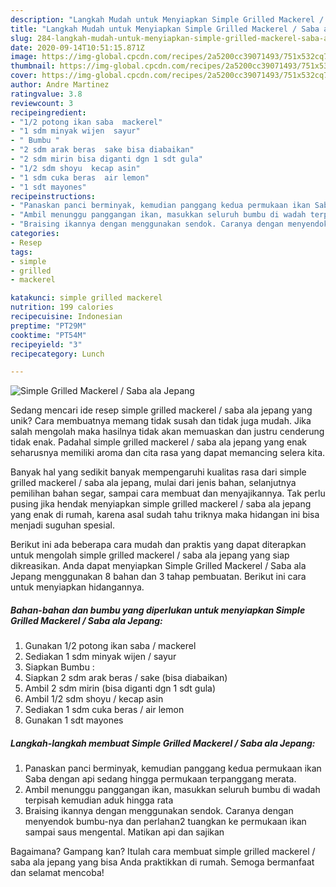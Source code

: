 ```yaml
---
description: "Langkah Mudah untuk Menyiapkan Simple Grilled Mackerel / Saba ala Jepang, Lezat"
title: "Langkah Mudah untuk Menyiapkan Simple Grilled Mackerel / Saba ala Jepang, Lezat"
slug: 284-langkah-mudah-untuk-menyiapkan-simple-grilled-mackerel-saba-ala-jepang-lezat
date: 2020-09-14T10:51:15.871Z
image: https://img-global.cpcdn.com/recipes/2a5200cc39071493/751x532cq70/simple-grilled-mackerel-saba-ala-jepang-foto-resep-utama.jpg
thumbnail: https://img-global.cpcdn.com/recipes/2a5200cc39071493/751x532cq70/simple-grilled-mackerel-saba-ala-jepang-foto-resep-utama.jpg
cover: https://img-global.cpcdn.com/recipes/2a5200cc39071493/751x532cq70/simple-grilled-mackerel-saba-ala-jepang-foto-resep-utama.jpg
author: Andre Martinez
ratingvalue: 3.8
reviewcount: 3
recipeingredient:
- "1/2 potong ikan saba  mackerel"
- "1 sdm minyak wijen  sayur"
- " Bumbu "
- "2 sdm arak beras  sake bisa diabaikan"
- "2 sdm mirin bisa diganti dgn 1 sdt gula"
- "1/2 sdm shoyu  kecap asin"
- "1 sdm cuka beras  air lemon"
- "1 sdt mayones"
recipeinstructions:
- "Panaskan panci berminyak, kemudian panggang kedua permukaan ikan Saba dengan api sedang hingga permukaan terpanggang merata."
- "Ambil menunggu panggangan ikan, masukkan seluruh bumbu di wadah terpisah kemudian aduk hingga rata"
- "Braising ikannya dengan menggunakan sendok. Caranya dengan menyendok bumbu-nya dan perlahan2 tuangkan ke permukaan ikan sampai saus mengental. Matikan api dan sajikan"
categories:
- Resep
tags:
- simple
- grilled
- mackerel

katakunci: simple grilled mackerel 
nutrition: 199 calories
recipecuisine: Indonesian
preptime: "PT29M"
cooktime: "PT54M"
recipeyield: "3"
recipecategory: Lunch

---
```



![Simple Grilled Mackerel / Saba ala Jepang](https://img-global.cpcdn.com/recipes/2a5200cc39071493/751x532cq70/simple-grilled-mackerel-saba-ala-jepang-foto-resep-utama.jpg)

Sedang mencari ide resep simple grilled mackerel / saba ala jepang yang unik? Cara membuatnya memang tidak susah dan tidak juga mudah. Jika salah mengolah maka hasilnya tidak akan memuaskan dan justru cenderung tidak enak. Padahal simple grilled mackerel / saba ala jepang yang enak seharusnya memiliki aroma dan cita rasa yang dapat memancing selera kita.

Banyak hal yang sedikit banyak mempengaruhi kualitas rasa dari simple grilled mackerel / saba ala jepang, mulai dari jenis bahan, selanjutnya pemilihan bahan segar, sampai cara membuat dan menyajikannya. Tak perlu pusing jika hendak menyiapkan simple grilled mackerel / saba ala jepang yang enak di rumah, karena asal sudah tahu triknya maka hidangan ini bisa menjadi suguhan spesial.




Berikut ini ada beberapa cara mudah dan praktis yang dapat diterapkan untuk mengolah simple grilled mackerel / saba ala jepang yang siap dikreasikan. Anda dapat menyiapkan Simple Grilled Mackerel / Saba ala Jepang menggunakan 8 bahan dan 3 tahap pembuatan. Berikut ini cara untuk menyiapkan hidangannya.

<!--inarticleads1-->

##### Bahan-bahan dan bumbu yang diperlukan untuk menyiapkan Simple Grilled Mackerel / Saba ala Jepang:

1. Gunakan 1/2 potong ikan saba / mackerel
1. Sediakan 1 sdm minyak wijen / sayur
1. Siapkan  Bumbu :
1. Siapkan 2 sdm arak beras / sake (bisa diabaikan)
1. Ambil 2 sdm mirin (bisa diganti dgn 1 sdt gula)
1. Ambil 1/2 sdm shoyu / kecap asin
1. Sediakan 1 sdm cuka beras / air lemon
1. Gunakan 1 sdt mayones




<!--inarticleads2-->

##### Langkah-langkah membuat Simple Grilled Mackerel / Saba ala Jepang:

1. Panaskan panci berminyak, kemudian panggang kedua permukaan ikan Saba dengan api sedang hingga permukaan terpanggang merata.
1. Ambil menunggu panggangan ikan, masukkan seluruh bumbu di wadah terpisah kemudian aduk hingga rata
1. Braising ikannya dengan menggunakan sendok. Caranya dengan menyendok bumbu-nya dan perlahan2 tuangkan ke permukaan ikan sampai saus mengental. Matikan api dan sajikan




Bagaimana? Gampang kan? Itulah cara membuat simple grilled mackerel / saba ala jepang yang bisa Anda praktikkan di rumah. Semoga bermanfaat dan selamat mencoba!
